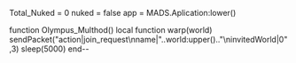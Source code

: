 Total_Nuked = 0
nuked = false
app = MADS.Aplication:lower()

function Olympus_Multhod()
    local function warp(world)
        sendPacket("action|join_request\nname|"..world:upper().."\ninvitedWorld|0",3)
        sleep(5000)
    end--
